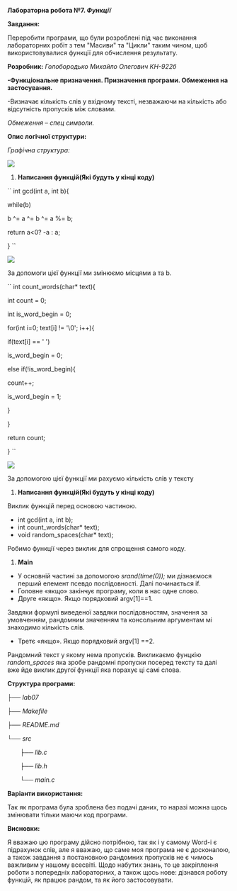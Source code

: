 ﻿**Лабораторна робота №7. *Функції***

**Завдання:**

Переробити програми, що були розроблені під час виконання лабораторних робіт з тем "Масиви" та "Цикли" таким чином, щоб використовувалися функції для обчислення результату.

**Розробник:** *Голобородько Михайло Олегович КН-922б*

**-Функціональне призначення. Призначення програми. Обмеження на застосування.**

-Визначає кількість слів у вхідному тексті, незважаючи на кількість або відсутність пропусків між словами.

*Обмеження – спец символи.*

**Опис логічної структури:**

*Графічна структура:*

![](https://github.com/L0ffu/lab08/blob/main/lab08_/doc/asssets/prog.png)

1. **Написання функцій(Які будуть у кінці коду)**

``
 int gcd(int a, int b){

while(b)

b ^= a ^= b ^= a %= b;

return a<0? -a : a;

}
``


![](https://github.com/L0ffu/lab08/blob/main/lab08_/doc/asssets/gcd.png)

За допомоги цієї функції ми змінюємо місцями а та b.











``
 int count\_words(char\* text){

int count = 0;

int is\_word\_begin = 0;

for(int i=0; text[i] != '\0'; i++){

if(text[i] == ' ')

is\_word\_begin = 0;

else if(!is\_word\_begin){

count++;

is\_word\_begin = 1;

}

}

return count;

} ``

![](https://github.com/L0ffu/lab08/blob/main/lab08_/doc/asssets/count_words.png)

За допомогою цієї функції ми рахуємо кількість слів у тексту


1. **Написання функцій(Які будуть у кінці коду)**

Виклик функцій перед основою частиною.

- int gcd(int a, int b);
- int count\_words(char\* text);
- void random\_spaces(char\* text);

Робимо функції через виклик для спрощення самого коду.

1. **Main**
- У основній частині за допомогою *srand(time(0));* ми дізнаємося перший елемент псевдо послідовності. Далі починається if.
- Головне «якщо» закінчує програму, коли в нас одне слово.
- Друге «якщо». Якщо порядковий argv[1]==1.

Завдяки формулі виведеної завдяки послідовностям, значення за умовченням, рандомним значенням та консольним аргументам  мі знаходимо кількість слів.

- Третє «якщо». Якщо порядковий argv[1] ==2.

Рандомний текст у якому нема пропусків. Викликаємо фунцкію *random\_spaces* яка зробе рандомні пропуски посеред тексту та далі вже йде виклик другої функції яка порахує ці самі слова.

**Структура програми:**

*├── lab07*

*├── Makefile*

*├── README.md*

*└── src*

`    `*├── lib.c*

`    `*├── lib.h*

`    `*└── main.c*

**Варіанти використання:**

Так як програма була зроблена без подачі даних, то наразі можна щось змінювати тільки маючи код програми.

**Висновки:**

Я вважаю цю програму дійсно потрібною, так як і у самому Word-і є підрахунок слів, але я вважаю, що саме моя програма не є досконалою, а також завдання з постановкою рандомних пропусків не є чимось важливим у нашому всесвіті. Щодо набутих знань, то це закріплення роботи з попередніх лабораторних, а також щось нове: дізнався роботу функцій, як працює рандом, та як його застосовувати.
